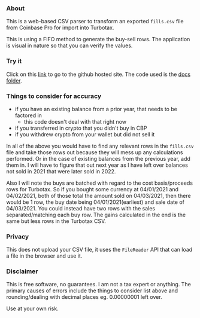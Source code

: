 ### About

This is a web-based CSV parser to transform an exported `fills.csv` file from Coinbase Pro for import into Turbotax.

This is using a FIFO method to generate the buy-sell rows. The application is visual in nature so that you can verify the values.

### Try it
Click on this <a href="https://jdc-cunningham.github.io/cbp-turbotax-csv-parser/">link</a> to go to the github hosted site. The code used is the [docs folder](https://github.com/jdc-cunningham/cbp-turbotax-csv-parser/tree/master/docs).

### Things to consider for accuracy
* if you have an existing balance from a prior year, that needs to be factored in
  * this code doesn't deal with that right now
* if you transferred in crypto that you didn't buy in CBP
* if you withdrew crypto from your wallet but did not sell it

In all of the above you would have to find any relevant rows in the `fills.csv` file and take those rows out because they will mess up any calculations performed. Or in the case of existing balances from the previous year, add them in. I will have to figure that out next year as I have left over balances not sold in 2021 that were later sold in 2022.

Also I will note the buys are batched with regard to the cost basis/proceeds rows for Turbotax. So if you bought some currency at 04/01/2021 and 04/02/2021, both of those total the amount sold on 04/03/2021, then there would be 1 row, the buy date being 04/01/2021(earliest) and sale date of 04/03/2021. You could instead have two rows with the sales separated/matching each buy row. The gains calculated in the end is the same but less rows in the Turbotax CSV.

### Privacy
This does not upload your CSV file, it uses the `FileReader` API that can load a file in the browser and use it.

### Disclaimer
This is free software, no guarantees. I am not a tax expert or anything. The primary causes of errors include the things to consider list above and rounding/dealing with decimal places eg. 0.00000001 left over.

Use at your own risk.